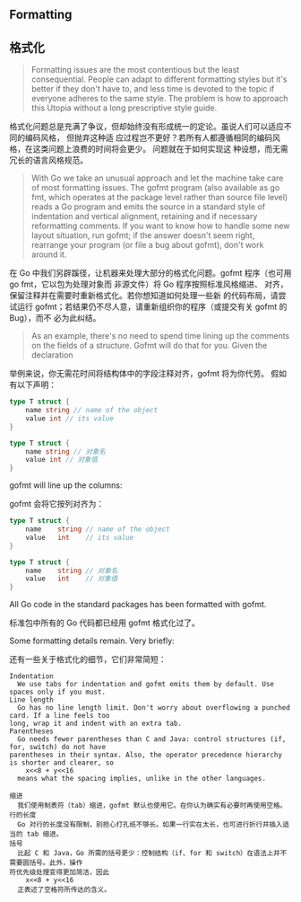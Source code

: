 ## Formatting

## 格式化

> Formatting issues are the most contentious but the least consequential. People can adapt to 
> different formatting styles but it's better if they don't have to, and less time is devoted to the 
> topic if everyone adheres to the same style. The problem is how to approach this Utopia without a 
> long prescriptive style guide.

格式化问题总是充满了争议，但却始终没有形成统一的定论。虽说人们可以适应不同的编码风格， 但抛弃这种适
应过程岂不更好？若所有人都遵循相同的编码风格，在这类问题上浪费的时间将会更少。 问题就在于如何实现这
种设想，而无需冗长的语言风格规范。

> With Go we take an unusual approach and let the machine take care of most formatting issues. The 
> gofmt program (also available as go fmt, which operates at the package level rather than source file 
> level) reads a Go program and emits the source in a standard style of indentation and vertical 
> alignment, retaining and if necessary reformatting comments. If you want to know how to handle some 
> new layout situation, run gofmt; if the answer doesn't seem right, rearrange your program (or file a 
> bug about gofmt), don't work around it.

在 Go 中我们另辟蹊径，让机器来处理大部分的格式化问题。gofmt 程序（也可用 go fmt，它以包为处理对象而
非源文件）将 Go 程序按照标准风格缩进、 对齐，保留注释并在需要时重新格式化。若你想知道如何处理一些新
的代码布局，请尝试运行 gofmt；若结果仍不尽人意，请重新组织你的程序（或提交有关 gofmt 的 Bug），而不
必为此纠结。

> As an example, there's no need to spend time lining up the comments on the fields of a structure. 
> Gofmt will do that for you. Given the declaration

举例来说，你无需花时间将结构体中的字段注释对齐，gofmt 将为你代劳。 假如有以下声明：

```go
type T struct {
	name string // name of the object
	value int // its value
}
```
```go
type T struct {
	name string // 对象名
	value int // 对象值
}
```

gofmt will line up the columns:

gofmt 会将它按列对齐为：

```go
type T struct {
	name    string // name of the object
	value   int    // its value
}
```
```go
type T struct {
	name    string // 对象名
	value   int    // 对象值
}
```

All Go code in the standard packages has been formatted with gofmt.

标准包中所有的 Go 代码都已经用 gofmt 格式化过了。

Some formatting details remain. Very briefly:

还有一些关于格式化的细节，它们非常简短：

```
Indentation
  We use tabs for indentation and gofmt emits them by default. Use spaces only if you must.
Line length
  Go has no line length limit. Don't worry about overflowing a punched card. If a line feels too 
long, wrap it and indent with an extra tab.
Parentheses
  Go needs fewer parentheses than C and Java: control structures (if, for, switch) do not have 
parentheses in their syntax. Also, the operator precedence hierarchy is shorter and clearer, so
    x<<8 + y<<16
  means what the spacing implies, unlike in the other languages.
```
```
缩进
  我们使用制表符（tab）缩进，gofmt 默认也使用它。在你认为确实有必要时再使用空格。
行的长度
  Go 对行的长度没有限制，别担心打孔纸不够长。如果一行实在太长，也可进行折行并插入适当的 tab 缩进。
括号
  比起 C 和 Java，Go 所需的括号更少：控制结构（if、for 和 switch）在语法上并不需要圆括号。此外，操作
符优先级处理变得更加简洁，因此
    x<<8 + y<<16
  正表述了空格符所传达的含义。
```
